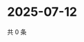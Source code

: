 # 2025-07-12

共 0 条

<!-- BEGIN ZHIHUVIDEO -->
<!-- 最后更新时间 Sat Jul 12 2025 19:09:38 GMT+0800 (China Standard Time) -->

<!-- END ZHIHUVIDEO -->

